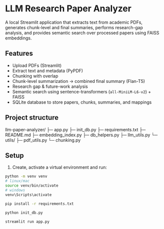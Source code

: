 # LLM Research Paper Analyzer

A local Streamlit application that extracts text from academic PDFs, generates chunk-level and final summaries, performs research-gap analysis, and provides semantic search over processed papers using FAISS embeddings.

## Features
- Upload PDFs (Streamlit)
- Extract text and metadata (PyPDF)
- Chunking with overlap
- Chunk-level summarization → combined final summary (Flan-T5)
- Research gap & future-work analysis
- Semantic search using sentence-transformers (`all-MiniLM-L6-v2`) + FAISS
- SQLite database to store papers, chunks, summaries, and mappings

## Project structure

llm-paper-analyzer/
├─ app.py
├─ init_db.py
├─ requirements.txt
├─ README.md
├─ embedding_index.py
├─ db_helpers.py
├─ llm_utils.py
└─ utils/
├─ pdf_utils.py
└─ chunking.py


## Setup

1. Create, activate a virtual environment and run:
```bash
python -m venv venv
# linux/mac
source venv/bin/activate
# windows
venv\Scripts\activate

pip install -r requirements.txt

python init_db.py

streamlit run app.py

